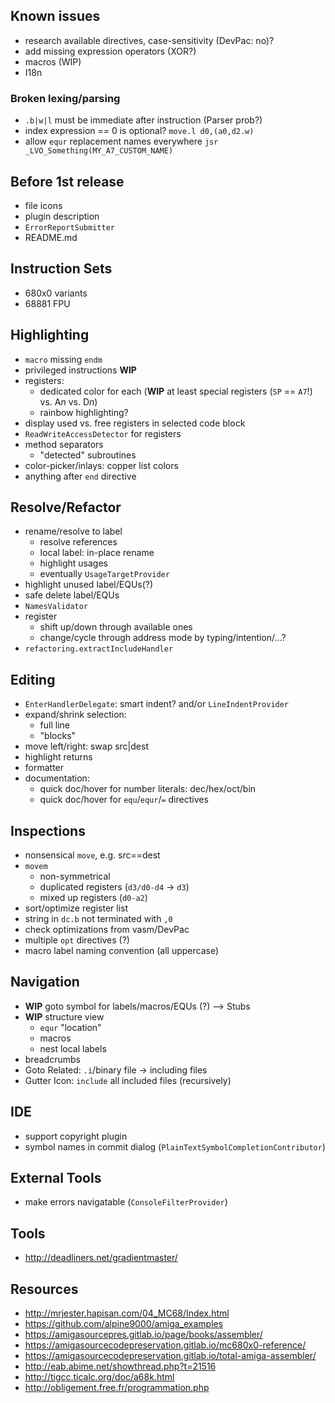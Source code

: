 ## Known issues
- research available directives, case-sensitivity (DevPac: no)?
- add missing expression operators (XOR?)
- macros (WIP)
- I18n

### Broken lexing/parsing
- `.b|w|l` must be immediate after instruction (Parser prob?)
- index expression == 0 is optional? `move.l d0,(a0,d2.w)`
- allow `equr` replacement names everywhere `jsr _LVO_Something(MY_A7_CUSTOM_NAME)`

## Before 1st release
- file icons
- plugin description
- `ErrorReportSubmitter`
- README.md

## Instruction Sets
* 680x0 variants
* 68881 FPU

## Highlighting
- `macro` missing `endm`
- privileged instructions **WIP**
- registers:
  - dedicated color for each (**WIP** at least special registers (`SP` == `A7`!) vs. A*n* vs. D*n*)
  - rainbow highlighting?
- display used vs. free registers in selected code block
- `ReadWriteAccessDetector` for registers
- method separators
  - "detected" subroutines
- color-picker/inlays: copper list colors
- anything after `end` directive

## Resolve/Refactor
- rename/resolve to label
  - resolve references
  - local label: in-place rename 
  - highlight usages
  - eventually `UsageTargetProvider`
- highlight unused label/EQUs(?)
- safe delete label/EQUs
- `NamesValidator`
- register
  - shift up/down through available ones
  - change/cycle through address mode by typing/intention/...?
- `refactoring.extractIncludeHandler`

## Editing
- `EnterHandlerDelegate`: smart indent? and/or `LineIndentProvider`
- expand/shrink selection: 
  - full line
  - "blocks"
- move left/right: swap src|dest
- highlight returns
- formatter
- documentation:
  - quick doc/hover for number literals: dec/hex/oct/bin
  - quick doc/hover for `equ`/`equr`/`=` directives

## Inspections
- nonsensical `move`, e.g. src==dest
- `movem` 
  - non-symmetrical
  - duplicated registers (`d3/d0-d4` -> `d3`)
  - mixed up registers (`d0-a2`) 
- sort/optimize register list
- string in `dc.b` not terminated with `,0`
- check optimizations from vasm/DevPac
- multiple `opt` directives (?)
- macro label naming convention (all uppercase)

## Navigation
- **WIP** goto symbol for labels/macros/EQUs (?) --> Stubs
- **WIP** structure view 
  - `equr` "location"
  - macros
  - nest local labels
- breadcrumbs
- Goto Related: `.i`/binary file -> including files
- Gutter Icon: `include` all included files (recursively)

## IDE
- support copyright plugin
- symbol names in commit dialog (`PlainTextSymbolCompletionContributor`)

## External Tools
- make errors navigatable (`ConsoleFilterProvider`)

## Tools
- http://deadliners.net/gradientmaster/

## Resources
- http://mrjester.hapisan.com/04_MC68/Index.html
- https://github.com/alpine9000/amiga_examples
- https://amigasourcepres.gitlab.io/page/books/assembler/
- https://amigasourcecodepreservation.gitlab.io/mc680x0-reference/
- https://amigasourcecodepreservation.gitlab.io/total-amiga-assembler/
- http://eab.abime.net/showthread.php?t=21516
- http://tigcc.ticalc.org/doc/a68k.html
- http://obligement.free.fr/programmation.php